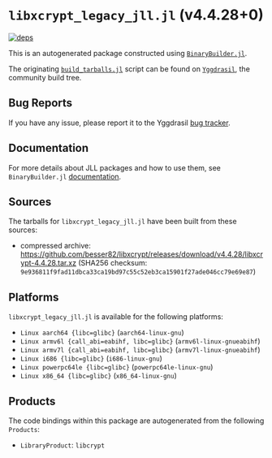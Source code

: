 # `libxcrypt_legacy_jll.jl` (v4.4.28+0)

[![deps](https://juliahub.com/docs/libxcrypt_legacy_jll/deps.svg)](https://juliahub.com/ui/Packages/libxcrypt_legacy_jll/rwB3j?page=2)

This is an autogenerated package constructed using [`BinaryBuilder.jl`](https://github.com/JuliaPackaging/BinaryBuilder.jl).

The originating [`build_tarballs.jl`](https://github.com/JuliaPackaging/Yggdrasil/blob/ef6888c596d77ea3d5f97c5a93fbf503175fc58f/L/libxcrypt/libxcrypt_legacy/build_tarballs.jl) script can be found on [`Yggdrasil`](https://github.com/JuliaPackaging/Yggdrasil/), the community build tree.

## Bug Reports

If you have any issue, please report it to the Yggdrasil [bug tracker](https://github.com/JuliaPackaging/Yggdrasil/issues).

## Documentation

For more details about JLL packages and how to use them, see `BinaryBuilder.jl` [documentation](https://docs.binarybuilder.org/stable/jll/).

## Sources

The tarballs for `libxcrypt_legacy_jll.jl` have been built from these sources:

* compressed archive: https://github.com/besser82/libxcrypt/releases/download/v4.4.28/libxcrypt-4.4.28.tar.xz (SHA256 checksum: `9e936811f9fad11dbca33ca19bd97c55c52eb3ca15901f27ade046cc79e69e87`)

## Platforms

`libxcrypt_legacy_jll.jl` is available for the following platforms:

* `Linux aarch64 {libc=glibc}` (`aarch64-linux-gnu`)
* `Linux armv6l {call_abi=eabihf, libc=glibc}` (`armv6l-linux-gnueabihf`)
* `Linux armv7l {call_abi=eabihf, libc=glibc}` (`armv7l-linux-gnueabihf`)
* `Linux i686 {libc=glibc}` (`i686-linux-gnu`)
* `Linux powerpc64le {libc=glibc}` (`powerpc64le-linux-gnu`)
* `Linux x86_64 {libc=glibc}` (`x86_64-linux-gnu`)

## Products

The code bindings within this package are autogenerated from the following `Products`:

* `LibraryProduct`: `libcrypt`
